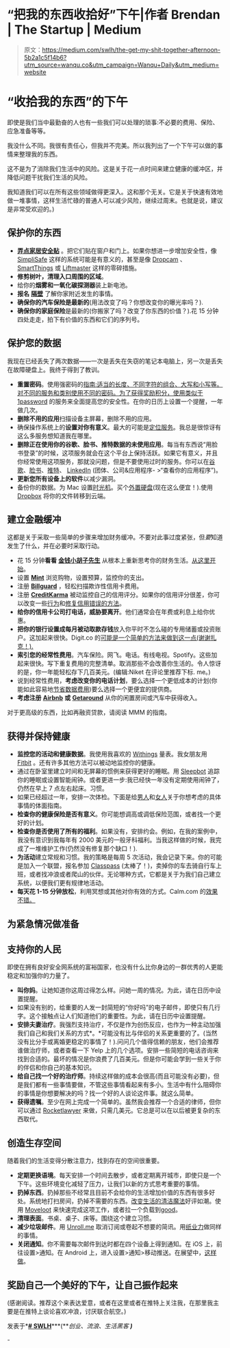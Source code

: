# “把我的东西收拾好”下午|作者 Brendan | The Startup | Medium

> 原文：<https://medium.com/swlh/the-get-my-shit-together-afternoon-5b2a1c5f14b6?utm_source=wanqu.co&utm_campaign=Wanqu+Daily&utm_medium=website>

# “收拾我的东西”的下午

即使是我们当中最勤奋的人也有一些我们可以处理的琐事:不必要的费用、保险、应急准备等等。

我没什么不同。我很有责任心，但我并不完美。所以我列出了一个下午可以做的事情来整理我的东西。

这不是为了消除我们生活中的风险。这是关于花一点时间来建立健康的缓冲区，并降低问题干扰我们生活的风险。

我知道我们可以在所有这些领域做得更深入。这和那个无关。它是关于快速有效地做一堆事情，这样生活忙碌的普通人可以减少风险，继续过周末。也就是说，建议是非常受欢迎的。)

## 保护你的东西

*   [**弄点家居安全贴**](http://smile.amazon.com/Burglar-Security-System-Static-Stickers/dp/B002M4MVG8?sa-no-redirect=1) 。把它们贴在窗户和门上。如果你想进一步增加安全性，像 [SimpliSafe](http://simplisafe.com/) 这样的系统可能是有意义的，甚至是像 [Dropcam](http://dropcam.com) 、 [SmartThings](http://smartthings.com) 或 [Liftmaster](http://smile.amazon.com/LiftMaster-888LM-Security-Upgrades-Previous/dp/B00B8BFG0O?sa-no-redirect=1) 这样的零碎措施。
*   **修剪树叶，清理入口周围的区域**。
*   给你的**烟雾和一氧化碳探测器**装上新电池。
*   **报名** [**隔壁**](https://nextdoor.com/) 了解你家附近发生的事情。
*   **确保你的汽车保险是最新的**(用法改变了吗？你想改变你的曝光率吗？).
*   **确保你的家庭保险**是最新的(你搬家了吗？改变了你东西的价值？).花 15 分钟四处走走，拍下有价值的东西和它们的序列号。

## 保护您的数据

我现在已经丢失了两次数据——一次是丢失在失窃的笔记本电脑上，另一次是丢失在故障硬盘上。我终于得到了教训。

*   **重置密码**。使用强密码的[指南:适当的长度、不同字符的组合、大写和小写等。对不同的服务和类别使用不同的密码。为了获得奖励积分，使用类似于](https://strongpasswordgenerator.com/) [1password](https://agilebits.com/onepassword) 的服务来全面提高您的安全性。在你的日历上设置一个提醒，一年做几次。
*   **删除不用的应用**扫描设备主屏幕，删除不用的应用。
*   确保操作系统上的**设置对你有意义**。最大的可能是[定位服务](https://support.apple.com/en-us/HT203033)。我总是很惊讶有这么多服务想知道我在哪里。
*   **删除正在使用你的谷歌、脸书、推特数据的未使用应用**。每当有东西说“用脸书登录”的时候，这项服务就会在这个平台上保持活跃。如果它有意义，并且你经常使用这项服务，那就没问题，但是不要使用过时的服务。你可以在[谷歌](https://security.google.com/settings/security/permissions)、[脸书](https://www.facebook.com/settings?tab=applications)、[推特](https://twitter.com/settings/applications)、 [LinkedIn](https://www.linkedin.com/settings/) (团体、公司&应用程序- >“查看你的应用程序”)。
*   **更新您所有设备上的软件**以减少漏洞。
*   备份你的数据。为 Mac 设置[时光机](https://support.apple.com/en-us/HT201250)。买个[外置硬盘](http://smile.amazon.com/Seagate-Expansion-Desktop-External-STEB5000100/dp/B00TKFEEBW/ref=sr_1_3?s=pc&ie=UTF8&qid=1443989159&sr=1-3&keywords=external+hard+drive)(现在这么便宜！).使用 [Dropbox](http://dropbox.com) 将你的文件转移到云端。

## 建立金融缓冲

这都是关于采取一些简单的步骤来增加财务缓冲。不要对此事过度紧张，但*要*知道发生了什么，并在必要时采取行动。

*   花 15 分钟**看看** [**金钱小胡子先生**](http://www.mrmoneymustache.com/) 从根本上重新思考你的财务生活。[从这里开始](http://www.mrmoneymustache.com/2013/02/22/getting-rich-from-zero-to-hero-in-one-blog-post/)。
*   设置 [**Mint**](http://mint.com) 浏览购物，设置预算，监控你的支出。
*   注册 [**Billguard**](http://billguard.com) ，轻松扫描欺诈性信用卡费用。
*   注册 [**CreditKarma**](http://creditkarma.com) 被动监控自己的信用评分。如果你的信用评分很差，你可以改变一些[行为](http://www.myfico.com/crediteducation/improveyourscore.aspx)和[修复信用错误的方法](https://www.creditkarma.com/article/dispute-credit-report-errors)。
*   **给你的信用卡公司打电话，威胁要离开**。他们通常会在年费或利息上给你优惠。
*   **把你的银行设置成每月被动取款存钱**放入你平时不怎么碰的专用储蓄或投资账户。这加起来很快。Digit.co 的[可能是一个简单的方法来做到这一点(谢谢扎克！).](http://digit.co)
*   **索引您的经常性费用**。汽车保险。网飞。电话。有线电视。Spotify。这些加起来很快。写下重复费用的完整清单。取消那些不会改善你生活的。令人惊讶的是，你一年能轻松存下几百美元。(编辑:Niket 在评论里推荐下标. me。)
*   说到经常性费用，**考虑改变你的电话计划**，要么选择一个更低成本的计划(你能如此容易地[节省数据费用](http://www.pcadvisor.co.uk/how-to/apple/how-minimise-data-used-on-iphone-image-3508626/))要么选择一个更便宜的提供商。
*   **考虑注册** [**Airbnb**](http://airbnb.com) **或** [**Getaround**](http://getaround.com) 从你的闲置房间或汽车中获得收入。

对于更高级的东西，比如再融资贷款，请阅读 MMM 的指南。

## 获得并保持健康

*   **监控您的活动和健康数据**。我使用我喜欢的 [Withings](http://withings.com) 量表。我女朋友用 [Fitbit](http://fitbit.com) 。还有许多其他方法可以被动地监控你的健康。
*   通过在卧室里建立时间和无屏幕的惯例来获得更好的睡眠。用 [Sleepbot](https://mysleepbot.com/) 追踪你的睡眠或设置智能闹钟。或者更进一步:我已经快一年没有定期使用闹钟了，仍然在早上 7 点左右起床。习惯。
*   如果已经超过一年，安排一次体检。下面是给[男人](http://www.mensfitness.com/training/check-ups-every-guy-needs)和[女人](http://www.everydayhealth.com/womens-health/10-screenings-all-women-should-have.aspx)关于你想考虑的具体事情的体面指南。
*   **检查你的健康保险是否有意义**。你可能想调高或调低保险范围，或者找一个更好的计划。
*   **检查你是否使用了所有的福利**。如果没有，安排约会。例如，在我的案例中，我没有意识到我每年有 2000 美元的一般牙科福利。当我这样做的时候，我完成了一堆维护工作(仍然没有修复那个缺口！).
*   **为活动**建立常规和习惯。我的策略是每周 5 次活动，我会记录下来。你的可能是加入一个联盟，报名参加 [Classpass](http://classpass.com) (太棒了！)，卖掉你的车去骑自行车上班，或者找冲浪或者爬山的伙伴。无论哪种方式，它都是关于为我们自己建立系统，以便我们更有规律地活动。
*   **每天花 1-15 分钟放松**，利用冥想或其他对你有效的方式。Calm.com 的[效果不错。](http://calm.com)

## 为紧急情况做准备

## 支持你的人民

即使在拥有良好安全网系统的富裕国家，也没有什么比你身边的一群优秀的人更能稳定和加强你的力量了。

*   **叫你妈**。让她知道你这周过得怎么样。问她一周的情况。为此，请在日历中设置提醒。
*   如果没有别的，给重要的人发一封简短的“你好吗”的电子邮件，即使只有几行字。这个接触点让人们知道他们的重要性。为此，请在日历中设置提醒。
*   **安排夫妻治疗**。我强烈支持治疗，不仅是作为创伤反应，也作为一种主动加强我们自己和我们关系的方式*。*可能没有比与伴侣的关系更重要的了。(当然没有比分手或离婚更稳定的事情了！).问问几个值得信赖的朋友，他们会推荐谁做治疗师，或者查看一下 Yelp 上的几个选项。安排一些简短的电话咨询来找到合适的。最坏的情况是你浪费了几百美元。但是你可能会学到一些关于你的伴侣和你自己的基本知识。
*   **给自己找一个好的治疗师**。持续这样做的成本会很高(而且可能没有必要)，但是我们都有一些事情要做，不管这些事情看起来有多小。生活中有什么阻碍你的事情是你想要解决的吗？找一个好的人谈论这件事。就这么简单。
*   **获得遗嘱**。至少在网上完成一个简单的。虽然我会推荐一个合适的律师，但你可以通过 [Rocketlawyer](http://rocketlawyer.com) 来做，只需几美元。它总是可以在以后被更复杂的东西取代。

## 创造生存空间

随着我们的生活变得分散注意力，找到存在的空间很重要。

*   **定期更换语境**。每天安排一个时间去散步，或者定期离开城市，即使只是一个下午。这些环境变化减轻了压力，让我们以新的方式思考重要的事情。
*   **扔掉东西**。扔掉那些不经常且目前不会给你的生活增加价值的东西有很多好处。系统地打扫房间，扔掉不需要的东西。[改变生活的清洁魔法](http://smile.amazon.com/The-Life-Changing-Magic-Tidying-Decluttering/dp/1607747308?sa-no-redirect=1)好评如潮。使用 [Moveloot](http://moveloot.com) 来快速完成这项工作，或者拉一个负载到[good](http://goodwill.com)。
*   **清理表面**。书桌、桌子、床等。围绕这个建立习惯。
*   **减少垃圾邮件**。用 [Unroll.me](http://unroll.me) 取消订阅或卷起不想要的简讯。用[纸业力](https://www.paperkarma.com/)做同样的事情。
*   **关闭通知**。你不需要每次邮件到达时都在四个设备上得到通知。在 iOS 上，前往设置>通知。在 Android 上，进入设置>通知>移动推送。在展望中，[这样做](https://www.google.com/webhp?sourceid=chrome-instant&ion=1&espv=2&ie=UTF-8#q=outlook%20turn%20off%20notifications)。

## 奖励自己一个美好的下午，让自己振作起来

(感谢阅读。推荐这个来表达爱意，或者在这里或者在推特上关注我，在那里我主要是在推特上谈论喜欢冲浪，讨厌联合航空。)



发表于*[**# SWLH**](https://medium.com/swlh)***(****创业、流浪、生活黑客* ***)****

*-*


